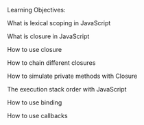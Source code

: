Learning Objectives:

What is lexical scoping in JavaScript

What is closure in JavaScript

How to use closure

How to chain different closures

How to simulate private methods with Closure

The execution stack order with JavaScript

How to use binding

How to use callbacks